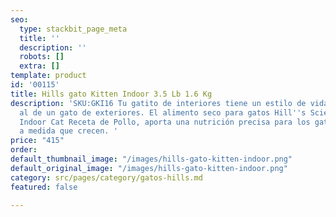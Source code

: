 ```yaml
---
seo:
  type: stackbit_page_meta
  title: ''
  description: ''
  robots: []
  extra: []
template: product
id: '00115'
title: Hills gato Kitten Indoor 3.5 Lb 1.6 Kg
description: 'SKU:GKI16 Tu gatito de interiores tiene un estilo de vida muy diferente
  al de un gato de exteriores. El alimento seco para gatos Hill''s Science Diet Kitten
  Indoor Cat Receta de Pollo, aporta una nutrición precisa para los gatitos de interiores
  a medida que crecen. '
price: "415"
order: 
default_thumbnail_image: "/images/hills-gato-kitten-indoor.png"
default_original_image: "/images/hills-gato-kitten-indoor.png"
category: src/pages/category/gatos-hills.md
featured: false

---
```

